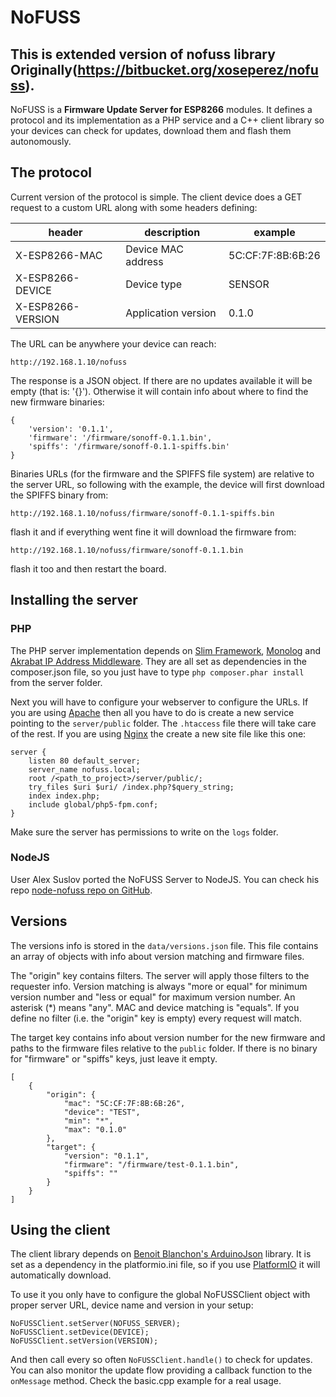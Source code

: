 # NoFUSS
## This is extended version of nofuss library Originally(https://bitbucket.org/xoseperez/nofuss). 

NoFUSS is a **Firmware Update Server for ESP8266** modules. It defines a protocol and its implementation as a PHP service and a C++ client library so your devices can check for updates, download them and flash them autonomously.

## The protocol

Current version of the protocol is simple. The client device does a GET request to a custom URL along with some headers defining:

|header|description|example|
|-|-|-|
|X-ESP8266-MAC|Device MAC address|5C:CF:7F:8B:6B:26|
|X-ESP8266-DEVICE|Device type|SENSOR|
|X-ESP8266-VERSION|Application version|0.1.0|

The URL can be anywhere your device can reach:

```
http://192.168.1.10/nofuss
```

The response is a JSON object. If there are no updates available it will be
empty (that is: '{}'). Otherwise it will contain info about where to find the new firmware binaries:

```
{
    'version': '0.1.1',
    'firmware': '/firmware/sonoff-0.1.1.bin',
    'spiffs': '/firmware/sonoff-0.1.1-spiffs.bin'
}
```

Binaries URLs (for the firmware and the SPIFFS file system) are relative to the server URL, so following with the example, the device will first download the SPIFFS binary from:

```
http://192.168.1.10/nofuss/firmware/sonoff-0.1.1-spiffs.bin
```

flash it and if everything went fine it will download the firmware from:

```
http://192.168.1.10/nofuss/firmware/sonoff-0.1.1.bin
```

flash it too and then restart the board.

## Installing the server

### PHP

The PHP server implementation depends on [Slim Framework][3], [Monolog][4] and [Akrabat IP Address Middleware][5]. They are all set as dependencies in the composer.json file, so you just have to type `php composer.phar install` from the server folder.

Next you will have to configure your webserver to configure the URLs. If you are using [Apache][6] then all you have to do is create a new service pointing to the ```server/public``` folder. The ```.htaccess``` file there will take care of the rest. If you are using [Nginx][7] the create a new site file like this one:

```
server {
	listen 80 default_server;
	server_name nofuss.local;
	root /<path_to_project>/server/public/;
	try_files $uri $uri/ /index.php?$query_string;
	index index.php;
	include global/php5-fpm.conf;
}
```

Make sure the server has permissions to write on the ```logs``` folder.

### NodeJS

User Alex Suslov ported the NoFUSS Server to NodeJS. You can check his repo [node-nofuss repo on GitHub](https://github.com/alexsuslov/node-nofuss).

## Versions

The versions info is stored in the ```data/versions.json``` file. This file contains an array of objects with info about version matching and firmware files.

The "origin" key contains filters. The server will apply those filters to the requester info. Version matching is always "more or equal" for minimum version number and "less or equal" for maximum version number. An asterisk (\*) means "any". MAC and device matching is "equals". If you define no filter (i.e. the "origin" key is empty) every request will match.

The target key contains info about version number for the new firmware and paths to the firmware files relative to the ```public``` folder. If there is no binary for "firmware" or "spiffs" keys, just leave it empty.

```
[
    {
        "origin": {
            "mac": "5C:CF:7F:8B:6B:26",
            "device": "TEST",
            "min": "*",
            "max": "0.1.0"
        },
        "target": {
            "version": "0.1.1",
            "firmware": "/firmware/test-0.1.1.bin",
            "spiffs": ""
        }
    }
]
```

## Using the client

The client library depends on [Benoit Blanchon's ArduinoJson][1] library. It is set as a dependency in the platformio.ini file, so if you use  [PlatformIO][2] it will automatically download.

To use it you only have to configure the global NoFUSSClient object with proper server URL, device name and version in your setup:

```
NoFUSSClient.setServer(NOFUSS_SERVER);
NoFUSSClient.setDevice(DEVICE);
NoFUSSClient.setVersion(VERSION);
```

And then call every so often ```NoFUSSClient.handle()``` to check for updates. You can also monitor the update flow providing a callback function to the ```onMessage``` method. Check the basic.cpp example for a real usage.

[1]: https://github.com/bblanchon/ArduinoJson
[2]: https://platformio.org
[3]: http://www.slimframework.com/
[4]: https://github.com/Seldaek/monolog
[5]: https://github.com/akrabat/rka-ip-address-middleware
[6]: https://httpd.apache.org/
[7]: https://nginx.org/
